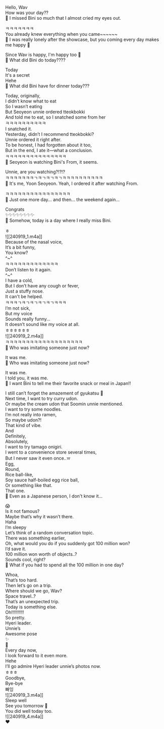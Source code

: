 Hello, Wav  
How was your day??  
🫧 I missed Bini so much that I almost cried my eyes out.  

ㅋㅋㅋㅋㅋㅋㅋ  
You already knew everything when you came~~~~~~  
🫧 I was really lonely after the showcase, but you coming every day makes me happy 🤍  

Since Wav is happy, I'm happy too 🤍  
🫧 What did Bini do today????  

Today  
It's a secret  
Hehe  
🫧 What did Bini have for dinner today???  

Today, originally,  
I didn’t know what to eat  
So I wasn’t eating  
But Seoyeon unnie ordered tteokbokki  
And told me to eat, so I snatched some from her  
ㅋㅋㅋㅋㅋㅋㅋㅋㅋㅋ  
I snatched it.  
Yesterday, didn’t I recommend tteokbokki?  
Unnie ordered it right after.  
To be honest, I had forgotten about it too,  
But in the end, I ate it—what a conclusion.  
ㅋㅋㅋㅋㅋㅋㅋㅋㅋㅋㅋㅋㅋㅋㅋ  
🫧 Seoyeon is watching Bini's From, it seems.  

Unnie, are you watching?!?!?  
ㅋㅋㅋㅋㅋㅋㅋㄱㅋㄱㅋㄱㅋㄱㅋㅋㅋㅋㅋㅋㅋㅋㅋㅋ  
🫧 It's me, Yoon Seoyeon. Yeah, I ordered it after watching From.  

ㅋㅋㅋㅋㅋㅋㅋㅋㅋㅋㅋㅋㅋㅋㅋㅋ  
🫧 Just one more day... and then... the weekend again...  

Congrats  
✨✨✨✨✨✨✨✨  
🫧 Somehow, today is a day where I really miss Bini.  

ㅎ  
![[240919_1.m4a]]  
Because of the nasal voice,  
It’s a bit funny,  
You know?  
^~^  
ㅋㅋㅋㅋㅋㅋㅋㅋㅋㅋㅋㅋㅋ  
Don’t listen to it again.  
^~^  
I have a cold,  
But I don’t have any cough or fever,  
Just a stuffy nose.  
It can't be helped.  
ㅋㅋㅋㄱㅋㄱㅋㄱㅋㄱㅋㄱㅋㅋㅋ  
I’m not sick,  
But my voice  
Sounds really funny...  
It doesn’t sound like my voice at all.  
ㅎㅎㅎㅎㅎㅎ  
![[240919_2.m4a]]  
ㅋㅋㅋㅋㅋㅋㅋㅋㅋㅋㅋㅋㅋㅋㅋㅋㅋㅋㅋ  
🫧 Who was imitating someone just now?

It was me.  
🫧 Who was imitating someone just now?

It was me.  
I told you, it was me.  
🫧 I want Bini to tell me their favorite snack or meal in Japan!!️  

I still can’t forget the amazement of gyukatsu 🥹  
Next time, I want to try curry udon.  
Or maybe the cream udon that Soomin unnie mentioned.  
I want to try some noodles.  
I’m not really into ramen,  
So maybe udon?!  
That kind of vibe.  
And  
Definitely,  
Absolutely,  
I want to try tamago onigiri.  
I went to a convenience store several times,  
But I never saw it even once..ㅠ  
Egg,  
Round,  
Rice ball-like,  
Soy sauce half-boiled egg rice ball,  
Or something like that.  
That one.  
🫧 Even as a Japanese person, I don't know it...

😱  
Is it not famous?  
Maybe that’s why it wasn’t there.  
Haha  
I’m sleepy  
Let’s think of a random conversation topic.  
There was something earlier,  
Oh, what would you do if you suddenly got 100 million won?  
I’d save it.  
100 million won worth of objects..?  
Sounds cool, right?  
🫧 What if you had to spend all the 100 million in one day?

Whoa,  
That’s too hard.  
Then let’s go on a trip.  
Where should we go, Wav?  
Space travel..?  
That’s an unexpected trip.  
Today is something else.  
Oh!!!!!!!!!!  
So pretty.  
Hyeri leader.  
Unnie’s  
Awesome pose  
✨  
📸  
Every day now,  
I look forward to it even more.  
Hehe  
I’ll go admire Hyeri leader unnie’s photos now.  
ㅎㅎㅎ  
Goodbye,  
Bye-bye  
빠잉  
![[240919_3.m4a]]  
Sleep well  
See you tomorrow 🤍  
You did well today too.  
![[240919_4.m4a]]  
❤️  
